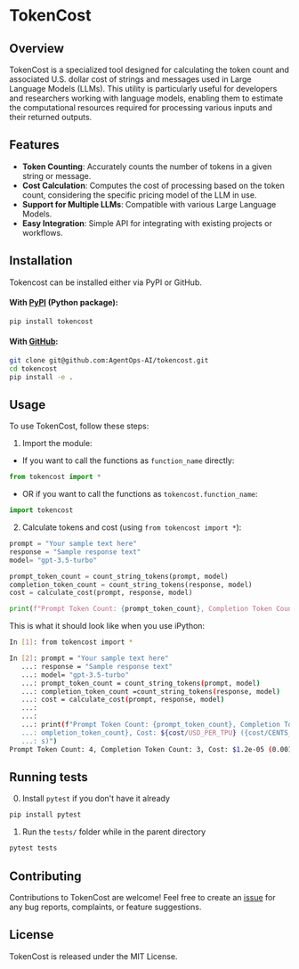 # TokenCost

## Overview

TokenCost is a specialized tool designed for calculating the token count and associated U.S. dollar cost of strings and messages used in Large Language Models (LLMs). This utility is particularly useful for developers and researchers working with language models, enabling them to estimate the computational resources required for processing various inputs and their returned outputs.

## Features

- **Token Counting**: Accurately counts the number of tokens in a given string or message.
- **Cost Calculation**: Computes the cost of processing based on the token count, considering the specific pricing model of the LLM in use.
- **Support for Multiple LLMs**: Compatible with various Large Language Models.
- **Easy Integration**: Simple API for integrating with existing projects or workflows.

## Installation

Tokencost can be installed either via PyPI or GitHub.


#### With [PyPI](https://pypi.org/project/tokencost/) (Python package):
```bash
pip install tokencost
```

#### With [GitHub](https://github.com/AgentOps-AI/tokencost):

```bash
git clone git@github.com:AgentOps-AI/tokencost.git
cd tokencost
pip install -e .
```

## Usage

To use TokenCost, follow these steps:

1. Import the module:

- If you want to call the functions as `function_name` directly:
```python
from tokencost import *
```


- OR if you want to call the functions as `tokencost.function_name`:
```python
import tokencost
```

2. Calculate tokens and cost (using `from tokencost import *`):
```python
prompt = "Your sample text here"
response = "Sample response text"
model= "gpt-3.5-turbo"

prompt_token_count = count_string_tokens(prompt, model)
completion_token_count = count_string_tokens(response, model)
cost = calculate_cost(prompt, response, model)

print(f"Prompt Token Count: {prompt_token_count}, Completion Token Count: {completion_token_count}, Cost: ${cost/USD_PER_TPU} ({cost/CENTS_PER_TPU} cents)")
```

This is what it should look like when you use iPython:
```bash
In [1]: from tokencost import *

In [2]: prompt = "Your sample text here"
   ...: response = "Sample response text"
   ...: model= "gpt-3.5-turbo"
   ...: prompt_token_count = count_string_tokens(prompt, model)
   ...: completion_token_count =count_string_tokens(response, model)
   ...: cost = calculate_cost(prompt, response, model)
   ...:
   ...:
   ...: print(f"Prompt Token Count: {prompt_token_count}, Completion Token Count: {c
   ...: ompletion_token_count}, Cost: ${cost/USD_PER_TPU} ({cost/CENTS_PER_TPU} cent
   ...: s)")
Prompt Token Count: 4, Completion Token Count: 3, Cost: $1.2e-05 (0.0012 cents)
```


## Running tests
0. Install ```pytest``` if you don't have it already
```python
pip install pytest
```

1. Run the `tests/` folder while in the parent directory 
```python
pytest tests
```

## Contributing

Contributions to TokenCost are welcome! Feel free to create an [issue](https://github.com/AgentOps-AI/tokencost/issues) for any bug reports, complaints, or feature suggestions.

## License

TokenCost is released under the MIT License.
